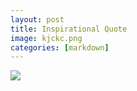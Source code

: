 ```yaml
---
layout: post
title: Inspirational Quote
image: kjckc.png
categories: [markdown]
---
```



![]({{site.baseurl}}/images/you-got-this-meme-idlememe-1-300x310.jpg)

